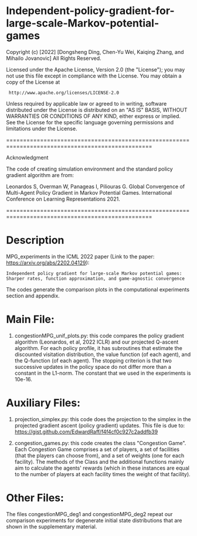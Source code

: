 # Independent-policy-gradient-for-large-scale-Markov-potential-games

Copyright (c) [2022] 
[Dongsheng Ding, Chen-Yu Wei, Kaiqing Zhang, and Mihailo Jovanovic]
All Rights Reserved.

Licensed under the Apache License, Version 2.0 (the "License");
you may not use this file except in compliance with the License.
You may obtain a copy of the License at

     http://www.apache.org/licenses/LICENSE-2.0

Unless required by applicable law or agreed to in writing, software
distributed under the License is distributed on an "AS IS" BASIS,
WITHOUT WARRANTIES OR CONDITIONS OF ANY KIND, either express or implied.
See the License for the specific language governing permissions and
limitations under the License.

=================================================================================================

Acknowledgment

The code of creating simulation environment and the standard policy gradient algorithm are from:

Leonardos S, Overman W, Panageas I, Piliouras G. Global Convergence of Multi-Agent Policy Gradient in Markov Potential Games. International Conference on Learning Representations 2021.

=================================================================================================

# Description

MPG_experiments in the ICML 2022 paper (Link to the paper: https://arxiv.org/abs/2202.04129): 

    Independent policy gradient for large-scale Markov potential games: Sharper rates, function approximation, and game-agnostic convergence

The codes generate the comparison plots in the computational experiments section and appendix. 
 
# Main File:

1. congestionMPG_unif_plots.py: this code compares the policy gradient algorithm (Leonardos, et al, 2022 ICLR) and our projected Q-ascent algorithm. For each policy profile, it has subroutines that estimate the discounted visitation distribution, the value function (of each agent), and the Q-function (of each agent). The stopping criterion is that two successive updates in the policy space do not differ more than a constant in the L1-norm. The constant that we used in the experiments is 10e-16.

# Auxiliary Files:

1. projection_simplex.py: this code does the projection to the simplex in the projected gradient ascent (policy gradient) updates.
This file is due to: https://gist.github.com/EdwardRaff/f4f4cf0c927c2addfb39

2. congestion_games.py: this code creates the class "Congestion Game". Each Congestion Game comprises a set of players, a set of facilities (that the players can choose from), and a set of weights (one for each facility). The methods of the Class and the additional functions mainly aim to calculate the agents' rewards (which in these instances are equal to the number of players at each facility times the weight of that facility).

# Other Files:

The files congestionMPG_deg1 and congestionMPG_deg2 repeat our comparison experiments for degenerate initial state distributions that are shown in the supplementary material. 

